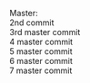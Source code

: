 Master:\
2nd commit \
3rd master commit \
4 master commit \
5 master commit \
6 master commit \
7 master commit 